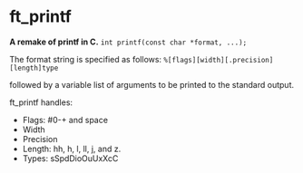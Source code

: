 # ft_printf
**A remake of printf in C.**
``int printf(const char *format, ...);``


The format string is specified as follows:
``%[flags][width][.precision][length]type``

followed by a variable list of arguments to be printed to the standard output.

ft_printf handles:

<ul>
<li>Flags: #0-+ and space</li>
<li>Width</li>
<li>Precision</li>
<li>Length: hh, h, l, ll, j, and z.</li>
<li>Types: sSpdDioOuUxXcC</li>
</ul>
